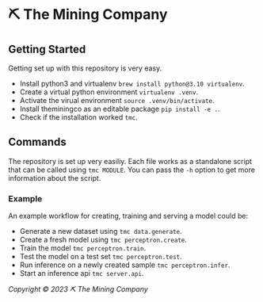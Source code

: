 # ⛏ The Mining Company


## Getting Started

Getting set up with this repository is very easy.
* Install python3 and virtualenv `brew install python@3.10 virtualenv`.
* Create a virtual python environment `virtualenv .venv`.
* Activate the virual environment `source .venv/bin/activate`.
* Install theminingco as an editable package `pip install -e .`.
* Check if the installation worked `tmc`.

## Commands

The repository is set up very easiliy. Each file works as a standalone script that can be called using `tmc MODULE`. You can pass the `-h` option to get more information about the script.

### Example

An example workflow for creating, training and serving a model could be:

* Generate a new dataset using `tmc data.generate`.
* Create a fresh model using `tmc perceptron.create`.
* Train the model `tmc perceptron.train`.
* Test the model on a test set `tmc perceptron.test`.
* Run inference on a newly created sample `tmc perceptron.infer`.
* Start an inference api `tmc server.api`.

*Copyright © 2023 ⛏ The Mining Company*
